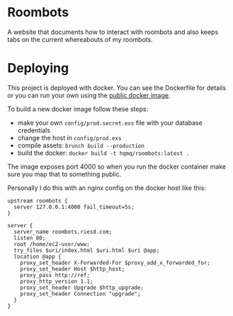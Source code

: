 # Roombots

A website that documents how to interact with roombots and also keeps tabs on the current whereabouts of my roombots.

# Deploying

This project is deployed with docker. You can see the Dockerfile for details or you can run your own using the [public docker image](https://hub.docker.com/r/hqmq/roombots/).

To build a new docker image follow these steps:
* make your own `config/prod.secret.exs` file with your database credentials
* change the host in `config/prod.exs`
* compile assets: `brunch build --production`
* build the docker: `docker build -t hqmq/roombots:latest .`

The image exposes port 4000 so when you run the docker container make sure you map that to something public.

Personally I do this with an nginx config on the docker host like this:

```
upstream roombots {
  server 127.0.0.1:4000 fail_timeout=5s;
}

server {
  server_name roombots.riesd.com;
  listen 80;
  root /home/ec2-user/www;
  try_files $uri/index.html $uri.html $uri @app;
  location @app {
    proxy_set_header X-Forwarded-For $proxy_add_x_forwarded_for;
    proxy_set_header Host $http_host;
    proxy_pass http://ref;
    proxy_http_version 1.1;
    proxy_set_header Upgrade $http_upgrade;
    proxy_set_header Connection "upgrade";
  }
}
```
